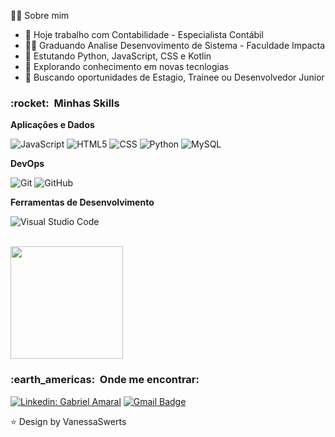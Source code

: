 🙇‍♂️  Sobre mim

- 💼 Hoje trabalho com Contabilidade - Especialista Contábil
- 👨‍🎓 Graduando Analise Desenvovimento de Sistema - Faculdade Impacta
- 🌱 Estutando Python, JavaScript, CSS e Kotlin
- 🤔 Explorando conhecimento em novas tecnlogias
- 👀 Buscando oportunidades de Estagio, Trainee ou Desenvolvedor Junior 


<h3> :rocket: &nbsp;Minhas Skills </h3>

**Aplicações e Dados**

  ![JavaScript](https://img.shields.io/badge/-JavaScript-333333?style=flat&logo=javascript)
  ![HTML5](https://img.shields.io/badge/-HTML5-333333?style=flat&logo=HTML5)
  ![CSS](https://img.shields.io/badge/-CSS-333333?style=flat&logo=CSS3&logoColor=1572B6)
  ![Python](https://img.shields.io/badge/-python-333333?style=flat&logo=python)
  ![MySQL](https://img.shields.io/badge/-MySQL-333333?style=flat&logo=mysql)
  
  **DevOps**

  ![Git](https://img.shields.io/badge/-Git-333333?style=flat&logo=git)
  ![GitHub](https://img.shields.io/badge/-GitHub-333333?style=flat&logo=github)

**Ferramentas de Desenvolvimento**

  ![Visual Studio Code](https://img.shields.io/badge/-Visual%20Studio%20Code-333333?style=flat&logo=visual-studio-code&logoColor=007ACC)


<br/>

<a href="https://github.com/GabriAmaral">
  <img height="180em" src="https://github-readme-stats.vercel.app/api?username=GabriAmaral&theme=dracula&show_icons=true" />
</a>

<br/>

<h3> :earth_americas: &nbsp;Onde me encontrar: </h3> 

[![Linkedin: Gabriel Amaral](https://img.shields.io/badge/-gabrielfamaral-blue?style=flat-square&logo=Linkedin&logoColor=white&link=https://www.linkedin.com/in/gabrielf-amaral)](https://www.linkedin.com/in/gabrielf-amaral)
[![Gmail Badge](https://img.shields.io/badge/-gabriel.felipe.amaral@hotmail.com-006bed?style=flat-square&logo=Gmail&logoColor=white&link=mailto:gabriel.felipe.amaral@hotmail.com)](mailto:gabriel.felipe.amaral@hotmail.com)


⭐ Design by VanessaSwerts
